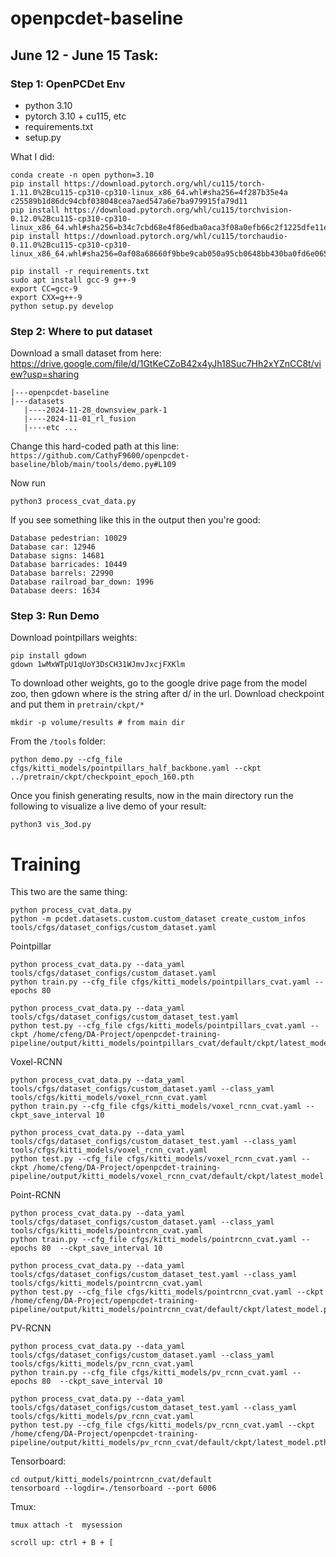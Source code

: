 # openpcdet-baseline
## June 12 - June 15 Task:
### Step 1: OpenPCDet Env
- python 3.10
- pytorch 3.10 + cu115, etc
- requirements.txt
- setup.py

What I did:
```
conda create -n open python=3.10
pip install https://download.pytorch.org/whl/cu115/torch-1.11.0%2Bcu115-cp310-cp310-linux_x86_64.whl#sha256=4f287b35e4a
c25589b1d86dc94cbf038048cea7aed547a6e7ba979915fa79d11
pip install https://download.pytorch.org/whl/cu115/torchvision-0.12.0%2Bcu115-cp310-cp310-linux_x86_64.whl#sha256=b34c7cbd68e4f86edba0aca3f08a0efb66c2f1225dfe11ec7d15f120b8eb1bbc
pip install https://download.pytorch.org/whl/cu115/torchaudio-0.11.0%2Bcu115-cp310-cp310-linux_x86_64.whl#sha256=0af08a68660f9bbe9cab050a95cb0648bb430ba0fd6e065ca7735c181063d0e0

pip install -r requirements.txt
sudo apt install gcc-9 g++-9
export CC=gcc-9
export CXX=g++-9
python setup.py develop
```
### Step 2: Where to put dataset
Download a small dataset from here: https://drive.google.com/file/d/1GtKeCZoB42x4yJh18Suc7Hh2xYZnCC8t/view?usp=sharing 
```
|---openpcdet-baseline
|---datasets
   |----2024-11-28_downsview_park-1
   |----2024-11-01_rl_fusion
   |----etc ...
```
Change this hard-coded path at this line: `https://github.com/CathyF9600/openpcdet-baseline/blob/main/tools/demo.py#L109`

Now run
```
python3 process_cvat_data.py
```
If you see something like this in the output then you're good:
```
Database pedestrian: 10029
Database car: 12946
Database signs: 14681
Database barricades: 10449
Database barrels: 22990
Database railroad_bar_down: 1996
Database deers: 1634
```

### Step 3: Run Demo
Download pointpillars weights:
```
pip install gdown
gdown 1wMxWTpU1qUoY3DsCH31WJmvJxcjFXKlm
```

To download other weights, go to the google drive page from the model zoo, then gdown <id> where <id> is the string after d/ in the url.
Download checkpoint and put them in `pretrain/ckpt/*`
```
mkdir -p volume/results # from main dir
```
From the `/tools` folder:
```
python demo.py --cfg_file cfgs/kitti_models/pointpillars_half_backbone.yaml --ckpt ../pretrain/ckpt/checkpoint_epoch_160.pth
```

Once you finish generating results, now in the main directory run the following to visualize a live demo of your result:
```
python3 vis_3od.py
```
# Training
This two are the same thing:
```
python process_cvat_data.py
python -m pcdet.datasets.custom.custom_dataset create_custom_infos tools/cfgs/dataset_configs/custom_dataset.yaml
```
Pointpillar
```
python process_cvat_data.py --data_yaml tools/cfgs/dataset_configs/custom_dataset.yaml
python train.py --cfg_file cfgs/kitti_models/pointpillars_cvat.yaml --epochs 80

python process_cvat_data.py --data_yaml tools/cfgs/dataset_configs/custom_dataset_test.yaml
python test.py --cfg_file cfgs/kitti_models/pointpillars_cvat.yaml --ckpt /home/cfeng/DA-Project/openpcdet-training-pipeline/output/kitti_models/pointpillars_cvat/default/ckpt/latest_model.pth
```
Voxel-RCNN
```
python process_cvat_data.py --data_yaml tools/cfgs/dataset_configs/custom_dataset.yaml --class_yaml tools/cfgs/kitti_models/voxel_rcnn_cvat.yaml
python train.py --cfg_file cfgs/kitti_models/voxel_rcnn_cvat.yaml --ckpt_save_interval 10

python process_cvat_data.py --data_yaml tools/cfgs/dataset_configs/custom_dataset_test.yaml --class_yaml tools/cfgs/kitti_models/voxel_rcnn_cvat.yaml
python test.py --cfg_file cfgs/kitti_models/voxel_rcnn_cvat.yaml --ckpt /home/cfeng/DA-Project/openpcdet-training-pipeline/output/kitti_models/voxel_rcnn_cvat/default/ckpt/latest_model.pth
```
Point-RCNN
```
python process_cvat_data.py --data_yaml tools/cfgs/dataset_configs/custom_dataset.yaml --class_yaml tools/cfgs/kitti_models/pointrcnn_cvat.yaml
python train.py --cfg_file cfgs/kitti_models/pointrcnn_cvat.yaml --epochs 80  --ckpt_save_interval 10

python process_cvat_data.py --data_yaml tools/cfgs/dataset_configs/custom_dataset_test.yaml --class_yaml tools/cfgs/kitti_models/pointrcnn_cvat.yaml
python test.py --cfg_file cfgs/kitti_models/pointrcnn_cvat.yaml --ckpt /home/cfeng/DA-Project/openpcdet-training-pipeline/output/kitti_models/pointrcnn_cvat/default/ckpt/latest_model.pth
```

PV-RCNN
```
python process_cvat_data.py --data_yaml tools/cfgs/dataset_configs/custom_dataset.yaml --class_yaml tools/cfgs/kitti_models/pv_rcnn_cvat.yaml
python train.py --cfg_file cfgs/kitti_models/pv_rcnn_cvat.yaml --epochs 80  --ckpt_save_interval 10

python process_cvat_data.py --data_yaml tools/cfgs/dataset_configs/custom_dataset_test.yaml --class_yaml tools/cfgs/kitti_models/pv_rcnn_cvat.yaml
python test.py --cfg_file cfgs/kitti_models/pv_rcnn_cvat.yaml --ckpt /home/cfeng/DA-Project/openpcdet-training-pipeline/output/kitti_models/pv_rcnn_cvat/default/ckpt/latest_model.pth
```

Tensorboard:
```
cd output/kitti_models/pointrcnn_cvat/default
tensorboard --logdir=./tensorboard --port 6006
```

Tmux:
```
tmux attach -t  mysession

scroll up: ctrl + B + [
```